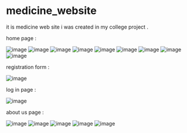 # medicine_website

it is medicine web site i was created in my college project .

home page :

![image](https://github.com/sahilafre/medicine_website/assets/123296616/5a9ee2d1-1235-4ccf-9eea-422f5743f42d)
![image](https://github.com/sahilafre/medicine_website/assets/123296616/2dd581d4-daa1-48e3-8330-d56621068a07)
![image](https://github.com/sahilafre/medicine_website/assets/123296616/729be78f-c439-44b7-9aaa-6a5514dc29db)
![image](https://github.com/sahilafre/medicine_website/assets/123296616/9a50f9b7-4e10-4449-99c8-3a3119321acb)
![image](https://github.com/sahilafre/medicine_website/assets/123296616/8ee1d8bc-f99e-411a-8829-98353ad01f86)
![image](https://github.com/sahilafre/medicine_website/assets/123296616/26b0ab3b-fc6e-4c90-80a7-9a9b88c324b1)
![image](https://github.com/sahilafre/medicine_website/assets/123296616/a6a7717a-31d8-48a9-9754-0b86d73d32dd)
![image](https://github.com/sahilafre/medicine_website/assets/123296616/d89d6107-f03b-4b3d-a3b7-8728c792834c)
![image](https://github.com/sahilafre/medicine_website/assets/123296616/375f97a2-fb44-4f4b-9f8d-214540361e1c)

registration form :

![image](https://github.com/sahilafre/medicine_website/assets/123296616/8902d8b4-a19e-46ce-90f2-3f37c7783f4f)

log in page :

![image](https://github.com/sahilafre/medicine_website/assets/123296616/f154fc2b-30e3-46d5-a381-336a4a242311)

about us page :

![image](https://github.com/sahilafre/medicine_website/assets/123296616/298bfd22-f55c-427f-8fc4-96024d4cc4ee)
![image](https://github.com/sahilafre/medicine_website/assets/123296616/a4498a06-5576-402c-952f-960202f72a64)
![image](https://github.com/sahilafre/medicine_website/assets/123296616/0cbdaa4c-a82a-4379-abc3-7b3a0e8a516f)
![image](https://github.com/sahilafre/medicine_website/assets/123296616/6a039c84-1bca-4665-8385-d26c08f50a4c)
![image](https://github.com/sahilafre/medicine_website/assets/123296616/a43d8a6d-72cb-4bec-99ba-bee275e8ffa1)






